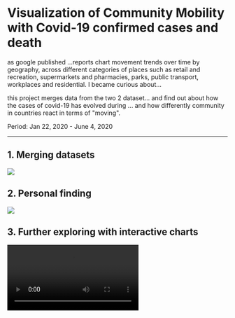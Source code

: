 # Visualization of Community Mobility with Covid-19 confirmed cases and death

as google published ...reports chart movement trends over time by geography, across different categories of places such as retail and recreation, supermarkets and pharmacies, parks, public transport, workplaces and residential.
I became curious about... 

this project merges data from the two 2 dataset... and find out about how the cases of covid-19 has evolved during ... and how differently community in countries react in terms of "moving".

Period: Jan 22, 2020 - June 4, 2020

-----

## 1. Merging datasets

![](https://github.com/ptmphuong/mobility/blob/master/demo/for-blog/combined_df.png)

## 2. Personal finding

![](https://github.com/ptmphuong/mobility/blob/master/demo/for-blog/most-extremem-date-white-bg.png)


## 3. Further exploring with interactive charts


![](https://github.com/ptmphuong/mobility/blob/master/demo/vids/graph1-us.mov)



